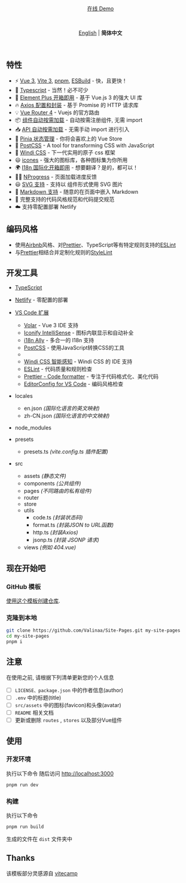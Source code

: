 <br>

<p align='center'>
<a href="https://www.valinaa-wei.tech/blog/">在线 Demo</a>
</p>

<br>

<p align='center'>
<a href="https://github.com/Valinaa/Site-Pages/blob/main/README.md">English</a> | <b>简体中文</b>
</p>

<br>

## 特性

* ⚡️ [Vue 3](https://github.com/vuejs/core), [Vite 3](https://github.com/vitejs/vite), [pnpm](https://pnpm.io/), [ESBuild](https://github.com/evanw/esbuild) - 快，且更快！
* 💪 [Typescript](https://www.typescriptlang.org/) - 当然！必不可少
* 🎉 [Element Plus 开箱即用](https://github.com/element-plus/element-plus) - 基于 Vue.js 3 的强大 UI 库
* 🔥 [Axios 配置和封装](https://github.com/axios/axios) - 基于 Promise 的 HTTP 请求库
* 💡 [Vue Router 4](https://router.vuejs.org/zh/) - Vuejs 的官方路由
* 📦 [组件自动按需加载](https://github.com/antfu/unplugin-vue-components) - 自动按需注册组件, 无需 import
* 📥 [API 自动按需加载](https://github.com/antfu/unplugin-auto-import) - 无需手动 import 进行引入
* 🍍 [Pinia 状态管理](https://pinia.esm.dev/) - 你将会喜欢上的 Vue Store
* 🎨 [PostCSS](https://github.com/postcss/postcss) - A tool for transforming CSS with JavaScript
* 🎨 [Windi CSS](https://github.com/windicss/windicss) - 下一代实用的原子 css 框架
* 😃 [icones](https://github.com/antfu/unplugin-icons) - 强大的图标库，各种图标集为你所用
* 🌍 [I18n 国际化开箱即用](./locales) - 想要翻译？是的，都可以！
* 👩‍🎨 [NProgress](https://github.com/rstacruz/nprogress) - 页面加载进度反馈
* 😃 [SVG 支持](https://github.com/jpkleemans/vite-svg-loader) - 支持以 组件形式使用 SVG 图片
* 📑 [Markdown 支持](https://github.com/antfu/vite-plugin-md) - 随意的在页面中嵌入 Markdown
* 🔑 完整支持的代码风格规范和代码提交规范
* ☁️ 支持零配置部署 Netlify

## 编码风格

* 使用[Airbnb](https://github.com/airbnb/javascript)风格、对[Prettier](https://prettier.io)、TypeScript等有特定规则支持的[ESLint](https://eslint.org/)
* 与[Prettier](https://prettier.io)相结合并定制化规则的[StyleLint](https://stylelint.io)

## 开发工具

* [TypeScript](https://www.typescriptlang.org/)
* [Netlify](https://www.netlify.com/) - 零配置的部署
* [VS Code 扩展](./.vscode/extensions.json)

  + [Volar](https://marketplace.visualstudio.com/items?itemName=johnsoncodehk.volar) - Vue 3 IDE 支持
  + [Iconify IntelliSense](https://marketplace.visualstudio.com/items?itemName=antfu.iconify) - 图标内联显示和自动补全
  + [i18n Ally](https://marketplace.visualstudio.com/items?itemName=lokalise.i18n-ally) - 多合一的 I18n 支持
  + [PostCSS](https://postcss.org/) - 使用JavaScript转换CSS的工具
  +
  + [Windi CSS 智能感知](https://marketplace.visualstudio.com/items?itemName=voorjaar.windicss-intellisense) - Windi CSS 的 IDE 支持
  + [ESLint](https://marketplace.visualstudio.com/items?itemName=dbaeumer.vscode-eslint) - 代码质量和规则检查
  + [Prettier - Code formatter](https://marketplace.visualstudio.com/items?itemName=esbenp.prettier-vscode) - 专注于代码格式化、美化代码
  + [EditorConfig for VS Code](https://marketplace.visualstudio.com/items?itemName=EditorConfig.EditorConfig) - 编码风格检查
* locales

  + en.json *(国际化语言的英文映射)*
  + zh-CN.json *(国际化语言的中文映射)*
* node_modules
* presets

  + presets.ts *(vite.config.ts 插件配置)*
* src

  + assets *(静态文件)*
  + components *(公共组件)*
  + pages *(不同路由的私有组件)*
  + router
  + store
  + utils
    - code.ts *(封装状态码)*
    - format.ts *(封装JSON to URL函数)*
    - http.ts *(封装Axios)*
    - jsonp.ts *(封装 JSONP 请求)*
  + views *(例如 404.vue)*

## 现在开始吧

### GitHub 模板

[使用这个模板创建仓库](https://github.com/Valinaa/Site-Pages/generate).

### 克隆到本地

```bash
git clone https://github.com/Valinaa/Site-Pages.git my-site-pages
cd my-site-pages
pnpm i
```

## 注意

在使用之前, 请根据下列清单更新您的个人信息

* [ ] `LICENSE、package.json` 中的作者信息(author)
* [ ] `.env` 中的标题(title)
* [ ] `src/assets` 中的图标(favicon)和头像(avatar)
* [ ] `README` 相关文档
* [ ] 更新或删除 `routes` ,  `stores` 以及部分Vue组件

## 使用

### 开发环境

执行以下命令
随后访问 [http://localhost:3000](http://localhost:3000)

```bash
pnpm run dev
```

### 构建

执行以下命令

```bash
pnpm run build
```

生成的文件在 `dist` 文件夹中

## Thanks

该模板部分灵感源自 [vitecamp](https://github.com/nekobc1998923/vitecamp)
